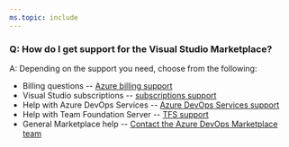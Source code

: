 ```yaml
---
ms.topic: include
---
```


### Q: How do I get support for the Visual Studio Marketplace?

A: Depending on the support you need, choose from the following:

* Billing questions -- [Azure billing support](https://portal.azure.com/#blade/Microsoft_Azure_Support/HelpAndSupportBlade)
* Visual Studio subscriptions -- [subscriptions support](https://visualstudio.microsoft.com/subscriptions/support)
* Help with Azure DevOps Services -- [Azure DevOps Services support](https://azure.microsoft.com/support/devops-visual-studio-team-services)
* Help with Team Foundation Server -- [TFS support](https://visualstudio.microsoft.com/team-services/tfs_support)
* General Marketplace help -- [Contact the Azure DevOps Marketplace team](mailto:vsmarketplace@microsoft.com)
